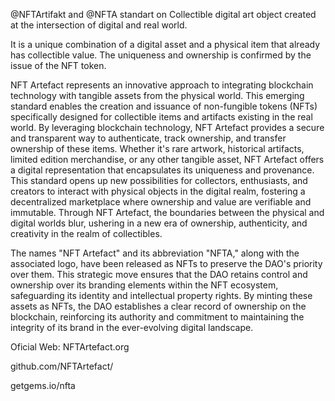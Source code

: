 @NFTArtifakt and @NFTA standart on Collectible digital art object created at the intersection of digital and real world. 

It is a unique combination of a digital asset and a physical item that already has collectible value. 
The uniqueness and ownership is confirmed by the issue of the NFT token.

NFT Artefact represents an innovative approach to integrating blockchain technology with tangible assets from the physical world. 
This emerging standard enables the creation and issuance of non-fungible tokens (NFTs) specifically designed for collectible items and artifacts existing in the real world. 
By leveraging blockchain technology, NFT Artefact provides a secure and transparent way to authenticate, track ownership, and transfer ownership of these items. 
Whether it's rare artwork, historical artifacts, limited edition merchandise, or any other tangible asset, NFT Artefact offers a digital representation that encapsulates its uniqueness and provenance. 
This standard opens up new possibilities for collectors, enthusiasts, and creators to interact with physical objects in the digital realm, fostering a decentralized marketplace where ownership and value are verifiable and immutable. 
Through NFT Artefact, the boundaries between the physical and digital worlds blur, ushering in a new era of ownership, authenticity, and creativity in the realm of collectibles.

The names "NFT Artefact" and its abbreviation "NFTA," along with the associated logo, have been released as NFTs to preserve the DAO's priority over them. 
This strategic move ensures that the DAO retains control and ownership over its branding elements within the NFT ecosystem, safeguarding its identity and intellectual property rights. 
By minting these assets as NFTs, the DAO establishes a clear record of ownership on the blockchain, reinforcing its authority and commitment to maintaining the integrity of its brand in the ever-evolving digital landscape.

Oficial Web: NFTArtefact.org

github.com/NFTArtefact/

getgems.io/nfta
